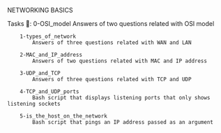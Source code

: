 NETWORKING BASICS

Tasks 📃:
        0-OSI_model
         	Answers of two questions related with OSI model

        1-types_of_network
         	Answers of three questions related with WAN and LAN

        2-MAC_and_IP_address
         	Answers of two questions related with MAC and IP address
        
        3-UDP_and_TCP
         	Answers of three questions related with TCP and UDP

        4-TCP_and_UDP_ports 
        	Bash script that displays listening ports that only shows listening sockets

        5-is_the_host_on_the_network
         	Bash script that pings an IP address passed as an argument